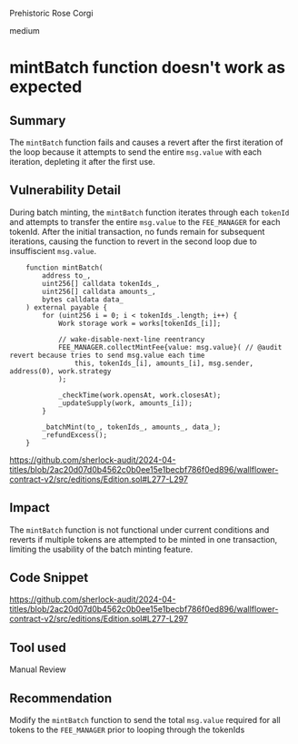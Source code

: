 Prehistoric Rose Corgi

medium

# mintBatch function doesn't work as expected

## Summary

The `mintBatch` function fails and causes a revert after the first iteration of the loop because it attempts to send the entire `msg.value` with each iteration, depleting it after the first use.

## Vulnerability Detail

During batch minting, the `mintBatch` function iterates through each `tokenId` and attempts to transfer the entire `msg.value` to the `FEE_MANAGER` for each tokenId. After the initial transaction, no funds remain for subsequent iterations, causing the function to revert in the second loop due to insuffiscient `msg.value`.

```solidity
    function mintBatch(
        address to_,
        uint256[] calldata tokenIds_,
        uint256[] calldata amounts_,
        bytes calldata data_
    ) external payable {
        for (uint256 i = 0; i < tokenIds_.length; i++) {
            Work storage work = works[tokenIds_[i]];

            // wake-disable-next-line reentrancy
            FEE_MANAGER.collectMintFee{value: msg.value}( // @audit revert because tries to send msg.value each time
                this, tokenIds_[i], amounts_[i], msg.sender, address(0), work.strategy
            );

            _checkTime(work.opensAt, work.closesAt);
            _updateSupply(work, amounts_[i]);
        }

        _batchMint(to_, tokenIds_, amounts_, data_);
        _refundExcess();
    }
```

https://github.com/sherlock-audit/2024-04-titles/blob/2ac20d07d0b4562c0b0ee15e1becbf786f0ed896/wallflower-contract-v2/src/editions/Edition.sol#L277-L297

## Impact

The `mintBatch` function is not functional under current conditions and reverts if multiple tokens are attempted to be minted in one transaction, limiting the usability of the batch minting feature.

## Code Snippet

https://github.com/sherlock-audit/2024-04-titles/blob/2ac20d07d0b4562c0b0ee15e1becbf786f0ed896/wallflower-contract-v2/src/editions/Edition.sol#L277-L297

## Tool used

Manual Review

## Recommendation

Modify the `mintBatch` function to send the total `msg.value` required for all tokens to the `FEE_MANAGER` prior to looping through the tokenIds